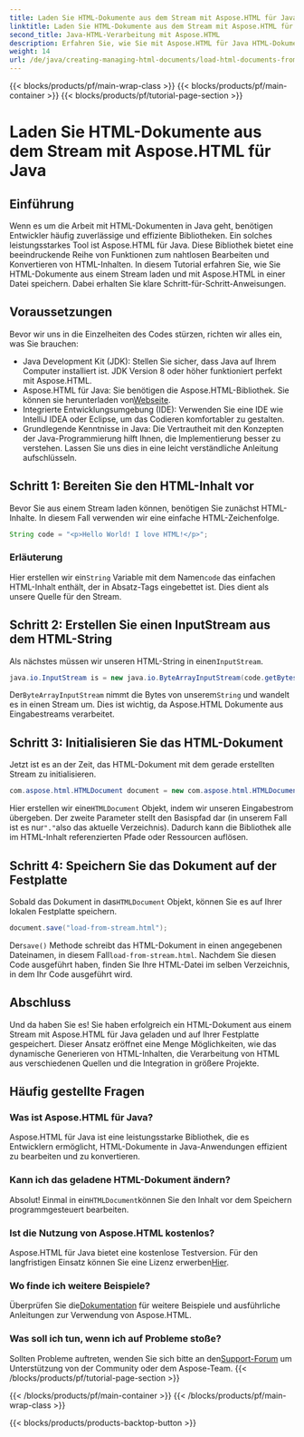 ```yaml
---
title: Laden Sie HTML-Dokumente aus dem Stream mit Aspose.HTML für Java
linktitle: Laden Sie HTML-Dokumente aus dem Stream mit Aspose.HTML für Java
second_title: Java-HTML-Verarbeitung mit Aspose.HTML
description: Erfahren Sie, wie Sie mit Aspose.HTML für Java HTML-Dokumente aus Streams laden. Diese Anleitung bietet eine Schritt-für-Schritt-Anleitung zur nahtlosen HTML-Bearbeitung.
weight: 14
url: /de/java/creating-managing-html-documents/load-html-documents-from-stream/
---
```


{{< blocks/products/pf/main-wrap-class >}}
{{< blocks/products/pf/main-container >}}
{{< blocks/products/pf/tutorial-page-section >}}

# Laden Sie HTML-Dokumente aus dem Stream mit Aspose.HTML für Java

## Einführung
Wenn es um die Arbeit mit HTML-Dokumenten in Java geht, benötigen Entwickler häufig zuverlässige und effiziente Bibliotheken. Ein solches leistungsstarkes Tool ist Aspose.HTML für Java. Diese Bibliothek bietet eine beeindruckende Reihe von Funktionen zum nahtlosen Bearbeiten und Konvertieren von HTML-Inhalten. In diesem Tutorial erfahren Sie, wie Sie HTML-Dokumente aus einem Stream laden und mit Aspose.HTML in einer Datei speichern. Dabei erhalten Sie klare Schritt-für-Schritt-Anweisungen.
## Voraussetzungen
Bevor wir uns in die Einzelheiten des Codes stürzen, richten wir alles ein, was Sie brauchen:
- Java Development Kit (JDK): Stellen Sie sicher, dass Java auf Ihrem Computer installiert ist. JDK Version 8 oder höher funktioniert perfekt mit Aspose.HTML.
-  Aspose.HTML für Java: Sie benötigen die Aspose.HTML-Bibliothek. Sie können sie herunterladen von[Webseite](https://releases.aspose.com/html/java/).
- Integrierte Entwicklungsumgebung (IDE): Verwenden Sie eine IDE wie IntelliJ IDEA oder Eclipse, um das Codieren komfortabler zu gestalten. 
- Grundlegende Kenntnisse in Java: Die Vertrautheit mit den Konzepten der Java-Programmierung hilft Ihnen, die Implementierung besser zu verstehen.
Lassen Sie uns dies in eine leicht verständliche Anleitung aufschlüsseln.
## Schritt 1: Bereiten Sie den HTML-Inhalt vor
Bevor Sie aus einem Stream laden können, benötigen Sie zunächst HTML-Inhalte. In diesem Fall verwenden wir eine einfache HTML-Zeichenfolge.
```java
String code = "<p>Hello World! I love HTML!</p>";
```
### Erläuterung
 Hier erstellen wir ein`String` Variable mit dem Namen`code` das einfachen HTML-Inhalt enthält, der in Absatz-Tags eingebettet ist. Dies dient als unsere Quelle für den Stream.
## Schritt 2: Erstellen Sie einen InputStream aus dem HTML-String
 Als nächstes müssen wir unseren HTML-String in einen`InputStream`.
```java
java.io.InputStream is = new java.io.ByteArrayInputStream(code.getBytes());
```

 Der`ByteArrayInputStream` nimmt die Bytes von unserem`String` und wandelt es in einen Stream um. Dies ist wichtig, da Aspose.HTML Dokumente aus Eingabestreams verarbeitet.
## Schritt 3: Initialisieren Sie das HTML-Dokument
Jetzt ist es an der Zeit, das HTML-Dokument mit dem gerade erstellten Stream zu initialisieren.
```java
com.aspose.html.HTMLDocument document = new com.aspose.html.HTMLDocument(is, ".");
```

 Hier erstellen wir eine`HTMLDocument` Objekt, indem wir unseren Eingabestrom übergeben. Der zweite Parameter stellt den Basispfad dar (in unserem Fall ist es nur`"."`also das aktuelle Verzeichnis). Dadurch kann die Bibliothek alle im HTML-Inhalt referenzierten Pfade oder Ressourcen auflösen.
## Schritt 4: Speichern Sie das Dokument auf der Festplatte
 Sobald das Dokument in das`HTMLDocument` Objekt, können Sie es auf Ihrer lokalen Festplatte speichern.
```java
document.save("load-from-stream.html");
```

 Der`save()` Methode schreibt das HTML-Dokument in einen angegebenen Dateinamen, in diesem Fall`load-from-stream.html`. Nachdem Sie diesen Code ausgeführt haben, finden Sie Ihre HTML-Datei im selben Verzeichnis, in dem Ihr Code ausgeführt wird.
## Abschluss
Und da haben Sie es! Sie haben erfolgreich ein HTML-Dokument aus einem Stream mit Aspose.HTML für Java geladen und auf Ihrer Festplatte gespeichert. Dieser Ansatz eröffnet eine Menge Möglichkeiten, wie das dynamische Generieren von HTML-Inhalten, die Verarbeitung von HTML aus verschiedenen Quellen und die Integration in größere Projekte.

## Häufig gestellte Fragen
### Was ist Aspose.HTML für Java?
Aspose.HTML für Java ist eine leistungsstarke Bibliothek, die es Entwicklern ermöglicht, HTML-Dokumente in Java-Anwendungen effizient zu bearbeiten und zu konvertieren.
### Kann ich das geladene HTML-Dokument ändern?
 Absolut! Einmal in ein`HTMLDocument`können Sie den Inhalt vor dem Speichern programmgesteuert bearbeiten.
### Ist die Nutzung von Aspose.HTML kostenlos?
 Aspose.HTML für Java bietet eine kostenlose Testversion. Für den langfristigen Einsatz können Sie eine Lizenz erwerben[Hier](https://purchase.aspose.com/buy).
### Wo finde ich weitere Beispiele?
 Überprüfen Sie die[Dokumentation](https://reference.aspose.com/html/java/) für weitere Beispiele und ausführliche Anleitungen zur Verwendung von Aspose.HTML.
### Was soll ich tun, wenn ich auf Probleme stoße?
 Sollten Probleme auftreten, wenden Sie sich bitte an den[Support-Forum](https://forum.aspose.com/c/html/29) um Unterstützung von der Community oder dem Aspose-Team.
{{< /blocks/products/pf/tutorial-page-section >}}

{{< /blocks/products/pf/main-container >}}
{{< /blocks/products/pf/main-wrap-class >}}

{{< blocks/products/products-backtop-button >}}
